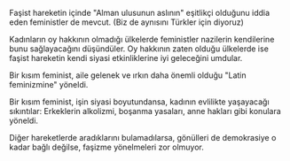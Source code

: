 Faşist hareketin içinde "Alman ulusunun aslının" eşitlikçi olduğunu iddia eden feministler de mevcut. (Biz de aynısını Türkler için diyoruz) 

Kadınların oy hakkının olmadığı ülkelerde feministler nazilerin kendilerine bunu sağlayacağını düşündüler. Oy hakkının zaten olduğu ülkelerde ise faşist hareketin kendi siyasi etkinliklerine iyi geleceğini umdular.

Bir kısım feminist, aile gelenek ve ırkın daha önemli olduğu "Latin feminizmine" yöneldi.

Bir kısım feminist, işin siyasi boyutundansa, kadının evlilikte yaşayacağı sıkıntılar: Erkeklerin alkolizmi, boşanma yasaları, anne hakları gibi konulara yöneldi.

Diğer hareketlerde aradıklarını bulamadılarsa, gönülleri de demokrasiye o kadar bağlı değilse, faşizme yönelmeleri zor olmuyor.